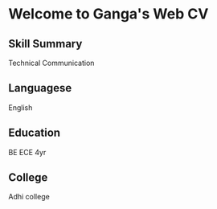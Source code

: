 # Welcome to Ganga's Web CV

## Skill Summary
   Technical
   Communication

## Languagese
   English

## Education
   BE ECE 4yr

## College
   Adhi college
